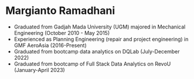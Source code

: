 # Margianto Ramadhani
- Graduated from Gadjah Mada University (UGM) majored in Mechanical Engineering (October 2010 - May 2015)
- Experienced as Planning Engineering (repair and project engineering) in GMF AeroAsia (2016-Present)
- Graduated from bootcamp data analytics on DQLab (July-December 2022)
- Graduated from bootcamp of Full Stack Data Analytics on RevoU (January-April 2023)
